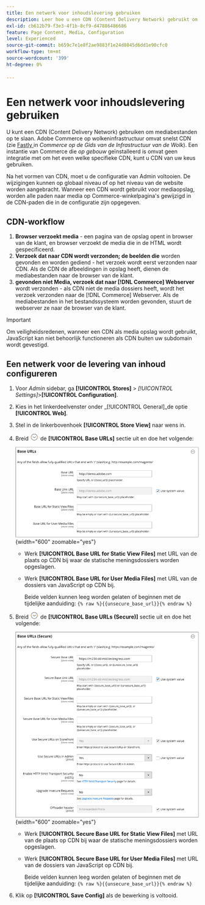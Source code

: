 ```yaml
---
title: Een netwerk voor inhoudslevering gebruiken
description: Leer hoe u een CDN (Content Delivery Network) gebruikt om mediabestanden op te slaan.
exl-id: cb612b79-f3e3-4f1b-8cf9-d47886486686
feature: Page Content, Media, Configuration
level: Experienced
source-git-commit: b659c7e1e8f2ae9883f1e24d8045d6dd1e90cfc0
workflow-type: tm+mt
source-wordcount: '399'
ht-degree: 0%

---
```


# Een netwerk voor inhoudslevering gebruiken

U kunt een CDN (Content Delivery Network) gebruiken om mediabestanden op te slaan. Adobe Commerce op wolkeninfrastructuur omvat snelst CDN (zie [ Fastly ](https://experienceleague.adobe.com/docs/commerce-cloud-service/user-guide/cdn/fastly.html) in _Commerce op de Gids van de Infrastructuur van de Wolk_). Een instantie van Commerce die _op gebouw_ geïnstalleerd is omvat geen integratie met om het even welke specifieke CDN, kunt u CDN van uw keus gebruiken.

Na het vormen van CDN, moet u de configuratie van Admin voltooien. De wijzigingen kunnen op globaal niveau of op het niveau van de website worden aangebracht. Wanneer een CDN wordt gebruikt voor mediaopslag, worden alle paden naar media op Commerce-winkelpagina&#39;s gewijzigd in de CDN-paden die in de configuratie zijn opgegeven.

## CDN-workflow

1. **Browser verzoekt media** - een pagina van de opslag opent in browser van de klant, en browser verzoekt de media die in de HTML wordt gespecificeerd.
1. **Verzoek dat naar CDN wordt verzonden; de beelden die** worden gevonden en worden gediend - het verzoek wordt eerst verzonden naar CDN. Als de CDN de afbeeldingen in opslag heeft, dienen de mediabestanden naar de browser van de klant.
1. **gevonden niet Media, verzoek dat naar [!DNL Commerce] Webserver** wordt verzonden - als CDN niet de media dossiers heeft, wordt het verzoek verzonden naar de [!DNL Commerce] Webserver. Als de mediabestanden in het bestandssysteem worden gevonden, stuurt de webserver ze naar de browser van de klant.

>[!IMPORTANT]
>
>Om veiligheidsredenen, wanneer een CDN als media opslag wordt gebruikt, JavaScript kan niet behoorlijk functioneren als CDN buiten uw subdomain wordt gevestigd.

## Een netwerk voor de levering van inhoud configureren

1. Voor _Admin_ sidebar, ga **[!UICONTROL Stores]** > _[!UICONTROL Settings]_>**[!UICONTROL Configuration]**.

1. Kies in het linkerdeelvenster onder _[!UICONTROL General]_de optie **[!UICONTROL Web]**.

1. Stel in de linkerbovenhoek **[!UICONTROL Store View]** naar wens in.

1. Breid ![ selecteur van de Uitbreiding ](../assets/icon-display-expand.png) de **[!UICONTROL Base URLs]** sectie uit en doe het volgende:

   ![ Algemene configuratie - Web basis URLs ](./assets/web-base-urls.png){width="600" zoomable="yes"}

   - Werk **[!UICONTROL Base URL for Static View Files]** met URL van de plaats op CDN bij waar de statische meningsdossiers worden opgeslagen.

   - Werk **[!UICONTROL Base URL for User Media Files]** met URL van de dossiers van JavaScript op CDN bij.

     Beide velden kunnen leeg worden gelaten of beginnen met de tijdelijke aanduiding: `{% raw %}{{unsecure_base_url}}{% endraw %}`

1. Breid ![ selecteur van de Uitbreiding ](../assets/icon-display-expand.png) de **[!UICONTROL Base URLs (Secure)]** sectie uit en doe het volgende:

   ![ Algemene configuratie - Web basis URLs (veilig) ](./assets/web-base-urls-secure.png){width="600" zoomable="yes"}

   - Werk **[!UICONTROL Secure Base URL for Static View Files]** met URL van de plaats op CDN bij waar de statische meningsdossiers worden opgeslagen.

   - Werk **[!UICONTROL Secure Base URL for User Media Files]** met URL van de dossiers van JavaScript op CDN bij.

     Beide velden kunnen leeg worden gelaten of beginnen met de tijdelijke aanduiding: `{% raw %}{{unsecure_base_url}}{% endraw %}`

1. Klik op **[!UICONTROL Save Config]** als de bewerking is voltooid.
